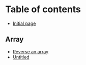 # Table of contents

* [Initial page](README.md)

## Array

* [Reverse an array](array/reversearray.md)
* [Untitled](array/untitled.md)

